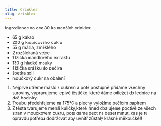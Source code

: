 ```yaml
---
title: Crinkles
slug: crinkles
---
```


Ingredience na cca 30 ks menších crinkles:

- 65 g kakao
- 200 g krupicového cukru
- 55 g másla, změklého
- 2 rozšlehaná vejce
- 1 lžička mandlového extraktu
- 130 g hladké mouky
- 1 lžička prášku do pečiva
- špetka soli
- moučkový cukr na obalení

1. Nejprve utřeme máslo s cukrem a poté postupně přidáme všechny suroviny, vypracujeme lepivé těstíčko, které dáme
   odležet do lednice na dvě hodinky.
2. Troubu předehřejeme na 175°C a plechy vyložíme pečícím papírem.
3. Z těsta tvarujeme menší kuličky,které ihned obalujeme poctivě ze všech stran v moučkovém cukru, poté dáme péct na
   deset minut, čas je tu opravdu potřeba dodržovat aby uvnitř zůstaly krásně měkoučké!!

